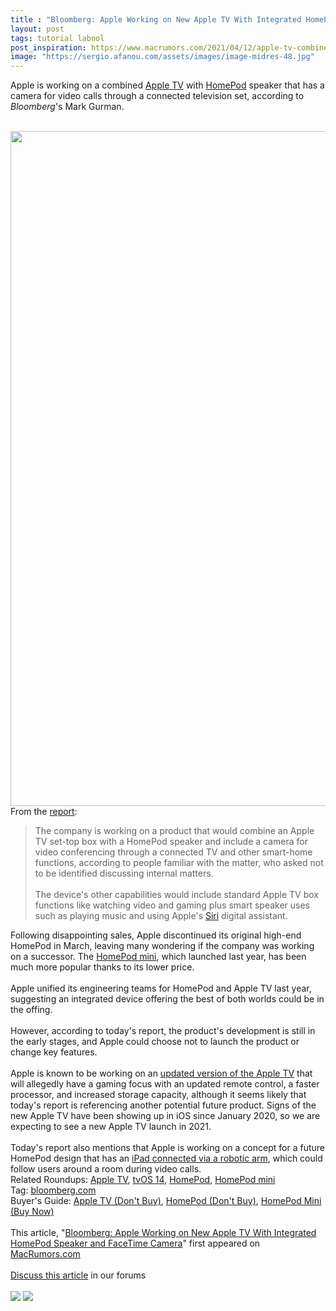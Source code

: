 ```yaml
---
title : "Bloomberg: Apple Working on New Apple TV With Integrated HomePod Speaker and FaceTime Camera"
layout: post
tags: tutorial labnol
post_inspiration: https://www.macrumors.com/2021/04/12/apple-tv-combined-homepod-camera/
image: "https://sergio.afanou.com/assets/images/image-midres-48.jpg"
---
```


Apple is working on a combined <a href="https://www.macrumors.com/roundup/apple-tv/">Apple TV</a> with <a href="https://www.macrumors.com/roundup/homepod/">HomePod</a> speaker that has a camera for video calls through a connected television set, according to <em>Bloomberg</em>'s Mark Gurman.
<br/>

<br/>
<img src="https://images.macrumors.com/article-new/2021/04/AppleTV-and-HomePod-Feature.jpg" alt="" width="1920" height="1080" class="aligncenter size-full wp-image-678018" />
<br/>
From the <a href="https://www.bloomberg.com/news/articles/2021-04-12/apple-working-on-combined-tv-box-speaker-to-revive-home-efforts">report</a>:
<br/>
<blockquote>The company is working on a product that would combine an &zwnj;Apple TV&zwnj; set-top box with a &zwnj;HomePod&zwnj; speaker and include a camera for video conferencing through a connected TV and other smart-home functions, according to people familiar with the matter, who asked not to be identified discussing internal matters.
<br/>

<br/>
The device's other capabilities would include standard &zwnj;Apple TV&zwnj; box functions like watching video and gaming plus smart speaker uses such as playing music and using Apple's <a href="https://www.macrumors.com/guide/siri/">Siri</a> digital assistant.</blockquote>Following disappointing sales, Apple discontinued its original high-end &zwnj;HomePod&zwnj; in March, leaving many wondering if the company was working on a successor. The <a href="https://www.macrumors.com/roundup/homepod-mini/">HomePod mini</a>, which launched last year, has been much more popular thanks to its lower price.
<br/>

<br/>
Apple unified its engineering teams for &zwnj;HomePod&zwnj; and &zwnj;Apple TV&zwnj; last year, suggesting an integrated device offering the best of both worlds could be in the offing.
<br/>

<br/>
However, according to today's report, the product's development is still in the early stages, and Apple could choose not to launch the product or change key features. 
<br/>

<br/>
Apple is known to be working on an <a href="https://www.macrumors.com/2020/09/01/new-apple-tv-remote-with-find-my/">updated version of the Apple TV</a> that will allegedly have a gaming focus with an updated remote control, a faster processor, and increased storage capacity, although it seems likely that today's report is referencing another potential future product. Signs of the new &zwnj;Apple TV&zwnj; have been showing up in iOS since January 2020, so we are expecting to see a new &zwnj;Apple TV&zwnj; launch in 2021.
<br/>

<br/>
Today's report also mentions that Apple is working on a concept for a future &zwnj;HomePod&zwnj; design that has an <a href="https://www.macrumors.com/2021/04/12/homepod-ipad-with-robotic-arm/">iPad connected via a robotic arm</a>, which could follow users around a room during video calls.<div class="linkback">Related Roundups: <a href="https://www.macrumors.com/roundup/apple-tv/">Apple TV</a>, <a href="https://www.macrumors.com/roundup/tvos-14/">tvOS 14</a>, <a href="https://www.macrumors.com/roundup/homepod/">HomePod</a>, <a href="https://www.macrumors.com/roundup/homepod-mini/">HomePod mini</a></div><div class="linkback">Tag: <a href="https://www.macrumors.com/guide/bloomberg-com/">bloomberg.com</a></div><div class="linkback">Buyer's Guide: <a href="https://buyersguide.macrumors.com/#Apple_TV">Apple TV (Don't Buy)</a>, <a href="https://buyersguide.macrumors.com/#HomePod">HomePod (Don't Buy)</a>, <a href="https://buyersguide.macrumors.com/#Homepod-Mini">HomePod Mini (Buy Now)</a></div><br/>This article, &quot;<a href="https://www.macrumors.com/2021/04/12/apple-tv-combined-homepod-camera/">Bloomberg: Apple Working on New Apple TV With Integrated HomePod Speaker and FaceTime Camera</a>&quot; first appeared on <a href="https://www.macrumors.com">MacRumors.com</a><br/><br/><a href="https://forums.macrumors.com/threads/bloomberg-apple-working-on-new-apple-tv-with-integrated-homepod-speaker-and-facetime-camera.2291423/">Discuss this article</a> in our forums<br/><br/><div class="feedflare">
<a href="http://feeds.macrumors.com/~ff/MacRumors-All?a=SOSCD7ggPGI:4KRmVSEzr9k:6W8y8wAjSf4"><img src="http://feeds.feedburner.com/~ff/MacRumors-All?d=6W8y8wAjSf4" border="0"></img></a> <a href="http://feeds.macrumors.com/~ff/MacRumors-All?a=SOSCD7ggPGI:4KRmVSEzr9k:qj6IDK7rITs"><img src="http://feeds.feedburner.com/~ff/MacRumors-All?d=qj6IDK7rITs" border="0"></img></a>
</div><img src="http://feeds.feedburner.com/~r/MacRumors-All/~4/SOSCD7ggPGI" height="1" width="1" alt=""/>